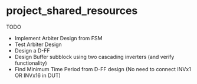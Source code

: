 # project_shared_resources

TODO
- Implement Arbiter Design from FSM
- Test Arbiter Design
- Design a D-FF
- Design Buffer subblock using two cascading inverters (and verify functionality)
- Find Minimum Time Period from D-FF design (No need to connect INVx1 OR INVx16 in DUT)

